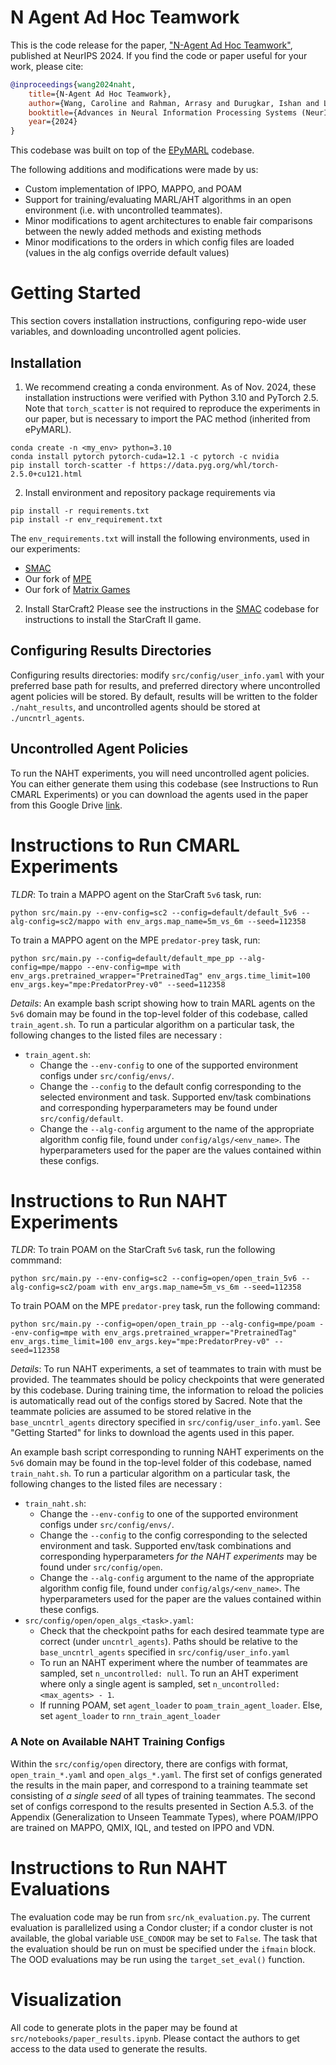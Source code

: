 # N Agent Ad Hoc Teamwork


This is the code release for the paper, ["N-Agent Ad Hoc Teamwork"](https://arxiv.org/abs/2404.10740), published at NeurIPS 2024. If you find the code or paper useful for your work, please cite: 

```bibtex
@inproceedings{wang2024naht,
    title={N-Agent Ad Hoc Teamwork},
    author={Wang, Caroline and Rahman, Arrasy and Durugkar, Ishan and Liebman, Elad and Stone, Peter},
    booktitle={Advances in Neural Information Processing Systems (NeurIPS)},
    year={2024}
}
```
This codebase was built on top of the [EPyMARL](https://github.com/uoe-agents/epymarl) codebase.

The following additions and modifications were made by us: 
- Custom implementation of IPPO, MAPPO, and POAM
- Support for training/evaluating MARL/AHT algorithms in an open environment (i.e. with uncontrolled teammates). 
- Minor modifications to agent architectures to enable fair comparisons between the newly added methods and existing methods
- Minor modifications to the orders in which config files are loaded (values in the alg configs override default values)

# Getting Started 
This section covers installation instructions, configuring repo-wide user variables, and downloading uncontrolled agent policies.

## Installation
1. We recommend creating a conda environment. As of Nov. 2024, these installation instructions were verified with Python 3.10 and PyTorch 2.5. Note that `torch_scatter` is not required to reproduce the experiments in our paper, but is necessary to import the PAC method (inherited from ePyMARL).

```
conda create -n <my_env> python=3.10
conda install pytorch pytorch-cuda=12.1 -c pytorch -c nvidia
pip install torch-scatter -f https://data.pyg.org/whl/torch-2.5.0+cu121.html
```

2. Install environment and repository package requirements via 
```
pip install -r requirements.txt
pip install -r env_requirement.txt
```
The `env_requirements.txt` will install the following environments, used in our experiments: 
- [SMAC](https://github.com/oxwhirl/smac)
- Our fork of [MPE](https://github.com/carolinewang01/multiagent-particle-envs)
- Our fork of [Matrix Games](https://github.com/carolinewang01/matrix-games)

2. Install StarCraft2 
Please see the instructions in the [SMAC](https://github.com/oxwhirl/smac) codebase for instructions to install the StarCraft II game. 

## Configuring Results Directories

Configuring results directories: modify `src/config/user_info.yaml` with your preferred base path for results, and preferred directory where uncontrolled agent policies will be stored. 
By default, results will be written to the folder `./naht_results`, and uncontrolled agents should be stored at `./uncntrl_agents`.

## Uncontrolled Agent Policies

To run the NAHT experiments, you will need uncontrolled agent policies. You can either generate them using this codebase (see Instructions to Run CMARL Experiments) or you can download the agents used in the paper from this Google Drive [link](https://drive.google.com/file/d/1lpYEgYdRaj7u1rWInCXe3HzpxwJpaYsq/view?usp=sharing).


# Instructions to Run CMARL Experiments
*TLDR*: 
To train a MAPPO agent on the StarCraft `5v6` task, run: 

```
python src/main.py --env-config=sc2 --config=default/default_5v6 --alg-config=sc2/mappo with env_args.map_name=5m_vs_6m --seed=112358
```

To train a MAPPO agent on the MPE `predator-prey` task, run: 

```
python src/main.py --config=default/default_mpe_pp --alg-config=mpe/mappo --env-config=mpe with env_args.pretrained_wrapper="PretrainedTag" env_args.time_limit=100 env_args.key="mpe:PredatorPrey-v0" --seed=112358
```

*Details*: 
An example bash script showing how to train MARL agents on the `5v6` domain may be found in the top-level folder of this codebase, called `train_agent.sh`.
To run a particular algorithm on a particular task, the following changes to the listed files are necessary : 
- `train_agent.sh`:
    - Change the `--env-config` to one of the supported environment configs under `src/config/envs/`.
    - Change the `--config` to the default config corresponding to the selected environment and task. Supported env/task combinations and corresponding hyperparameters may be found under `src/config/default`.
    - Change the `--alg-config` argument to the name of the appropriate algorithm config file, found under `config/algs/<env_name>`. The hyperparameters used for the paper are the values contained within these configs.  

# Instructions to Run NAHT Experiments

*TLDR*: 
To train POAM on the StarCraft `5v6` task, run the following commmand: 

```
python src/main.py --env-config=sc2 --config=open/open_train_5v6 --alg-config=sc2/poam with env_args.map_name=5m_vs_6m --seed=112358
```

To train POAM on the MPE `predator-prey` task, run the following command: 

```
python src/main.py --config=open/open_train_pp --alg-config=mpe/poam --env-config=mpe with env_args.pretrained_wrapper="PretrainedTag" env_args.time_limit=100 env_args.key="mpe:PredatorPrey-v0" --seed=112358
```

*Details*:
To run NAHT experiments, a set of teammates to train with must be provided. 
The teammates should be policy checkpoints that were generated by this codebase. 
During training time, the information to reload the policies is automatically read out of the configs stored by Sacred.
Note that the teammate policies are assumed to be stored relative in the `base_uncntrl_agents` directory specified in `src/config/user_info.yaml`. See "Getting Started" for links to download the agents used in this paper. 




An example bash script corresponding to running NAHT experiments on the `5v6` domain may be found in the top-level folder of this codebase, named `train_naht.sh`.
To run a particular algorithm on a particular task, the following changes to the listed files are necessary : 
- `train_naht.sh`: 
    - Change the `--env-config` to one of the supported environment configs under `src/config/envs/`.
    - Change the `--config` to the config corresponding to the selected environment and task. Supported env/task combinations and corresponding hyperparameters *for the NAHT experiments* may be found under `src/config/open`.
    - Change the `--alg-config` argument to the name of the appropriate algorithm config file, found under `config/algs/<env_name>`. The hyperparameters used for the paper are the values contained within these configs.  
- `src/config/open/open_algs_<task>.yaml`: 
    - Check that the checkpoint paths for each desired teammate type are correct (under `uncntrl_agents`). Paths should be relative to the `base_uncntrl_agents` specified in `src/config/user_info.yaml`
    - To run an NAHT experiment where the number of teammates are sampled, set `n_uncontrolled: null`. To run an AHT experiment where only a single agent is sampled, set `n_uncontrolled: <max_agents> - 1`.
    - If running POAM, set `agent_loader` to `poam_train_agent_loader`. Else, set `agent_loader` to `rnn_train_agent_loader`

### A Note on Available NAHT Training Configs
Within the `src/config/open` directory, there are configs with format,  `open_train_*.yaml` and `open_algs_*.yaml`.
The first set of configs generated the results in the main paper, and correspond to a training teammate set consisting of *a single seed* of all types of training teammates. 
The second set of configs correspond to the results presented in Section A.5.3. of the Appendix (Generalization to Unseen Teammate Types), where POAM/IPPO are trained on MAPPO, QMIX, IQL, and tested on IPPO and VDN. 


# Instructions to Run NAHT Evaluations
The evaluation code may be run from `src/nk_evaluation.py`.
The current evaluation is parallelized using a Condor cluster; if a condor cluster is not available, the global variable `USE_CONDOR` may be set to `False`.
The task that the evaluation should be run on must be specified under the `ifmain` block.
The OOD evaluations may be run using the `target_set_eval()` function.

# Visualization
 All code to generate plots in the paper may be found at `src/notebooks/paper_results.ipynb`.
 Please contact the authors to get access to the data used to generate the results. 
